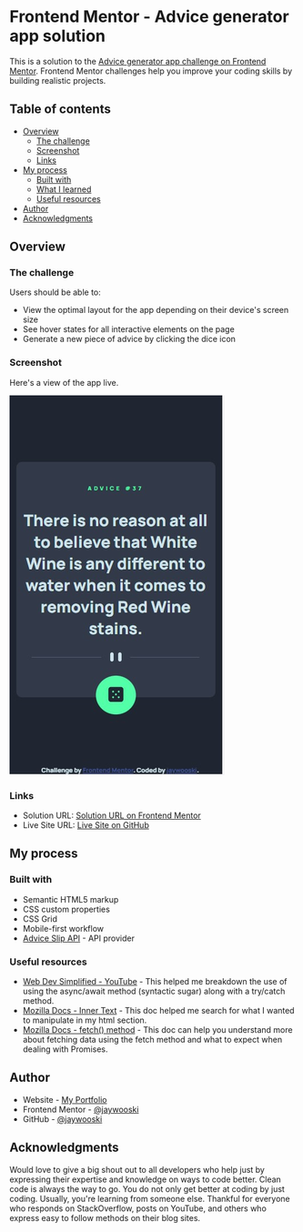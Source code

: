 # Frontend Mentor - Advice generator app solution

This is a solution to the [Advice generator app challenge on Frontend Mentor](https://www.frontendmentor.io/challenges/advice-generator-app-QdUG-13db). Frontend Mentor challenges help you improve your coding skills by building realistic projects.

## Table of contents

- [Overview](#overview)
  - [The challenge](#the-challenge)
  - [Screenshot](#screenshot)
  - [Links](#links)
- [My process](#my-process)
  - [Built with](#built-with)
  - [What I learned](#what-i-learned)
  - [Useful resources](#useful-resources)
- [Author](#author)
- [Acknowledgments](#acknowledgments)



## Overview

### The challenge

Users should be able to:

- View the optimal layout for the app depending on their device's screen size
- See hover states for all interactive elements on the page
- Generate a new piece of advice by clicking the dice icon

### Screenshot

Here's a view of the app live.

![View of live app](./design/Running_App.jpg)



### Links

- Solution URL: [Solution URL on Frontend Mentor](https://www.frontendmentor.io/solutions/advice-generator-app-mTrSnea03P)
- Live Site URL: [Live Site on GitHub](https://jaywooski.github.io/advice-generator-app-main/)

## My process

### Built with

- Semantic HTML5 markup
- CSS custom properties
- CSS Grid
- Mobile-first workflow
- [Advice Slip API](https://api.adviceslip.com) - API provider


### Useful resources

- [Web Dev Simplified - YouTube](https://www.youtube.com/watch?v=V_Kr9OSfDeU) - This helped me breakdown the use of using the async/await method (syntactic sugar) along with a try/catch method.
- [Mozilla Docs - Inner Text](https://developer.mozilla.org/en-US/docs/Web/API/HTMLElement/innerText) - This doc helped me search for what I wanted to manipulate in my html section. 
- [Mozilla Docs - fetch() method](https://developer.mozilla.org/en-US/docs/Web/API/fetch) - This doc can help you understand more about fetching data using the fetch method and what to expect when dealing with Promises.


## Author

- Website - [My Portfolio](https://www.jaywooski.site)
- Frontend Mentor - [@jaywooski](https://www.frontendmentor.io/profile/jaywooski)
- GitHub - [@jaywooski](https://www.github.com/jaywooski)


## Acknowledgments

Would love to give a big shout out to all developers who help just by expressing their expertise and knowledge on ways to code better. Clean code is always the way to go. You do not only get better at coding by just coding. Usually, you're learning from someone else. Thankful for everyone who responds on StackOverflow, posts on YouTube, and others who express easy to follow methods on their blog sites.   

